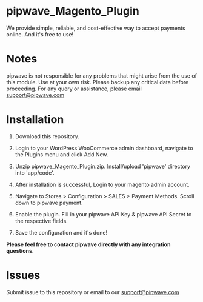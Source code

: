pipwave_Magento_Plugin
==========================
We provide simple, reliable, and cost-effective way to accept payments online. And it's free to use!

Notes
=====
pipwave is not responsible for any problems that might arise from the use of this module. 
Use at your own risk. Please backup any critical data before proceeding. For any query or 
assistance, please email support@pipwave.com

Installation
============
1. Download this repository.

2. Login to your WordPress WooCommerce admin dashboard, navigate to the Plugins menu and click Add New.

3. Unzip pipwave_Magento_Plugin.zip. Install/upload 'pipwave' directory into 'app/code'.

4. After installation is successful, Login to your magento admin account.

5. Navigate to Stores > Configuration > SALES > Payment Methods. Scroll down to pipwave payment.

6. Enable the plugin. Fill in your pipwave API Key & pipwave API Secret to the respective fields.

7. Save the configuration and it's done!

**Please feel free to contact pipwave directly with any integration questions.**

Issues
======
Submit issue to this repository or email to our support@pipwave.com
